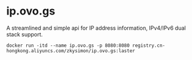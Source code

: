 # ip.ovo.gs
A streamlined and simple api for IP address information, IPv4/IPv6 dual stack support.

```
docker run -itd --name ip.ovo.gs -p 8080:8080 registry.cn-hongkong.aliyuncs.com/zkysimon/ip.ovo.gs:laster
```
